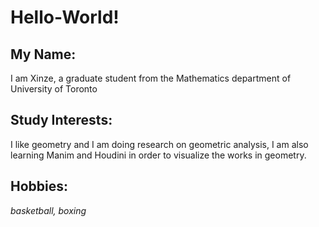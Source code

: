 # Hello-World!
## My Name:
I am Xinze, a graduate student from the Mathematics department of University of Toronto
## Study Interests:
I like geometry and I am doing research on geometric analysis, I am also learning Manim and Houdini in order to visualize the works in geometry.
## Hobbies:
*basketball, boxing*
